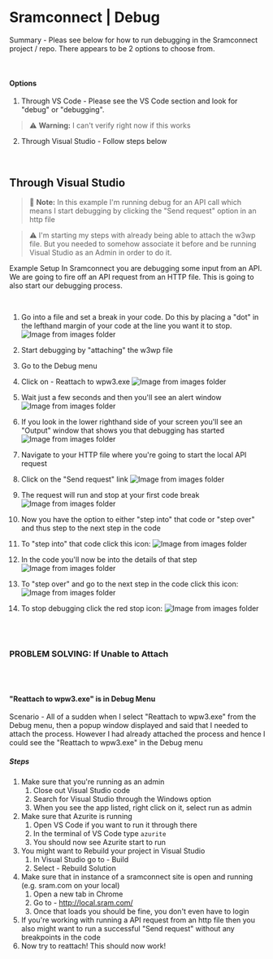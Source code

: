 # Sramconnect | Debug

Summary - Pleas see below for how to run debugging in the Sramconnect project / repo. There appears to be 2 options to choose from. 

<br>

#### Options

1. Through VS Code - Please see the VS Code section and look for "debug" or "debugging". 
> :warning: **Warning:** I can't verify right now if this works
2. Through Visual Studio - Follow steps below


<br> 


## Through Visual Studio

> :memo: **Note:** In this example I'm running debug for an API call which means I start debugging by clicking the "Send request" option in an http file


> :warning: I'm starting my steps with already being able to attach the w3wp file. But you needed to somehow associate it before and be running Visual Studio as an Admin in order to do it.


Example Setup
In Sramconnect you are debugging some input from an API. We are going to fire off an API request from an HTTP file. This is going to also start our debugging process. 


<br>

1. Go into a file and set a break in your code. Do this by placing a "dot" in the lefthand margin of your code at the line you want it to stop. 
![Image from images folder](/sram-dev/sramconnect/debug/debugging-set-code-break.png)
1. Start debugging by "attaching" the w3wp file
1. Go to the Debug menu
1. Click on - Reattach to wpw3.exe
![Image from images folder](/sram-dev/sramconnect/debug/debugging-attach-exe.png)

1. Wait just a few seconds and then you'll see an alert window
![Image from images folder](/sram-dev/sramconnect/debug/debugging-attach-alert.png)

1. If you look in the lower righthand side of your screen you'll see an "Output" window that shows you that debugging has started 
![Image from images folder](/sram-dev/sramconnect/debug/debugging-feedback-window.png)

1. Navigate to your HTTP file where you're going to start the local API request
1. Click on the "Send request" link
![Image from images folder](/sram-dev/sramconnect/debug/debugging-start-http-request.png)

1. The request will run and stop at your first code break
![Image from images folder](/sram-dev/sramconnect/debug/debugging-stops-at-first-code-break.png)

1. Now you have the option to either "step into" that code or "step over" and thus step to the next step in the code
1. To "step into" that code click this icon:
![Image from images folder](/sram-dev/sramconnect/debug/debugging-step-into-step.png)

1. In the code you'll now be into the details of that step
![Image from images folder](/sram-dev/sramconnect/debug/debugging-step-into-result.png)

1. To "step over" and go to the next step in the code click this icon:
![Image from images folder](/sram-dev/sramconnect/debug/debugging-step-over.png)

1. To stop debugging click the red stop icon:
![Image from images folder](/sram-dev/sramconnect/debug/debugging-stop-debug.png)


<br><br>

### PROBLEM SOLVING: If Unable to Attach

<br><br>

#### "Reattach to wpw3.exe" is in Debug Menu

Scenario - All of a sudden when I select "Reattach to wpw3.exe" from the Debug menu, then a popup window displayed and said that I needed to attach the process. However I had already attached the process and hence I could see the "Reattach to wpw3.exe" in the Debug menu

##### Steps
1. Make sure that you're running as an admin
    1. Close out Visual Studio code
    1. Search for Visual Studio through the Windows option
    1. When you see the app listed, right click on it, select run as admin
1. Make sure that Azurite is running
    1. Open VS Code if you want to run it through there
    1. In the terminal of VS Code type `azurite`
    1. You should now see Azurite start to run
1. You might want to Rebuild your project in Visual Studio
    1. In Visual Studio go to - Build
    1. Select - Rebuild Solution
1. Make sure that in instance of a sramconnect site is open and running (e.g. sram.com on your local)
    1. Open a new tab in Chrome
    1. Go to - http://local.sram.com/
    1. Once that loads you should be fine, you don't even have to login 
1. If you're working with running a API request from an http file then you also might want to run a successful "Send request" without any breakpoints in the code
1. Now try to reattach! This should now work!